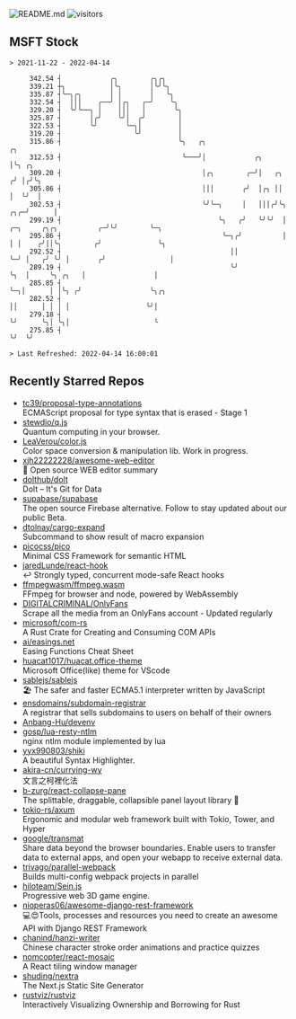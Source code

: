 ![README.md](https://github.com/Gerhut/Gerhut/workflows/README.md/badge.svg)
![visitors](https://visitors.vercel.app/Gerhut/Gerhut?token=8cf69d1f6813d272ef062726b6070c9be4ff72038cfe5a7ded7384a8da65d866)

## MSFT Stock

```
> 2021-11-22 - 2022-04-14

     342.54 ┤            ╭╮        ╭╮╭╮                                                                          
     339.21 ┼╮           │╰╮       │╰╯╰╮                                                                         
     335.87 ┤╰─╮╭╮       │ │       │   ╰╮                                                                        
     332.54 ┤  │││    ╭──╯ │╭╮   ╭─╯    ╰╮                                                                       
     329.20 ┤  ╰╯╰──╮ │    │││   │       ╰╮                                                                      
     325.87 ┤       │╭╯    ╰╯│  ╭╯        │                                                                      
     322.53 ┤       ╰╯       ╰─╮│         │                                                                      
     319.20 ┤                  ╰╯         │                                                                      
     315.86 ┤                             ╰╮   ╭╮                                                  ╭╮            
     312.53 ┤                              ╰───╯│            ╭╮                                    │╰╮ ╭╮        
     309.20 ┤                                   │╭╮        ╭─╯│   ╭╮                              ╭╯ │╭╯╰╮       
     305.86 ┤                                   │││       ╭╯  │╭╮ ││                              │  ╰╯  │       
     302.53 ┤                                   ╰╯╰─╮     │   │││╭╯╰╮                         ╭╮╭─╯      │       
     299.19 ┤                                       ╰╮   ╭╯   ╰╯╰╯  │ ╭─╮     ╭╮╭╮          ╭─╯╰╯        ╰─╮     
     295.86 ┤                                        ╰─╮╭╯          │ │ │    ╭╯││╰╮        ╭╯              ╰╮    
     292.52 ┤                                          ││           ╰─╯ │   ╭╯ ╰╯ │       ╭╯                │    
     289.19 ┤                                          ╰╯               ╰╮  │     ╰╮ ╭╮   │                 │    
     285.85 ┤                                                            ╰─╮│      │ │╰╮ ╭╯                 ╰╮╭╮ 
     282.52 ┤                                                              ││      │ │ │ │                   ╰╯│ 
     279.18 ┤                                                              ╰╯      ╰╮│ ╰╮│                     ╰ 
     275.85 ┤                                                                       ╰╯  ╰╯                       

> Last Refreshed: 2022-04-14 16:00:01
```

## Recently Starred Repos

- [tc39/proposal-type-annotations](https://github.com/tc39/proposal-type-annotations)  
  ECMAScript proposal for type syntax that is erased - Stage 1
- [stewdio/q.js](https://github.com/stewdio/q.js)  
  Quantum computing in your browser.
- [LeaVerou/color.js](https://github.com/LeaVerou/color.js)  
  Color space conversion & manipulation lib. Work in progress.
- [xjh22222228/awesome-web-editor](https://github.com/xjh22222228/awesome-web-editor)  
  🔨  Open source WEB editor summary
- [dolthub/dolt](https://github.com/dolthub/dolt)  
  Dolt – It's Git for Data
- [supabase/supabase](https://github.com/supabase/supabase)  
  The open source Firebase alternative. Follow to stay updated about our public Beta.
- [dtolnay/cargo-expand](https://github.com/dtolnay/cargo-expand)  
  Subcommand to show result of macro expansion
- [picocss/pico](https://github.com/picocss/pico)  
  Minimal CSS Framework for semantic HTML
- [jaredLunde/react-hook](https://github.com/jaredLunde/react-hook)  
  ↩ Strongly typed, concurrent mode-safe React hooks
- [ffmpegwasm/ffmpeg.wasm](https://github.com/ffmpegwasm/ffmpeg.wasm)  
  FFmpeg for browser and node, powered by WebAssembly
- [DIGITALCRIMINAL/OnlyFans](https://github.com/DIGITALCRIMINAL/OnlyFans)  
  Scrape all the media from an OnlyFans account - Updated regularly
- [microsoft/com-rs](https://github.com/microsoft/com-rs)  
  A Rust Crate for Creating and Consuming COM APIs
- [ai/easings.net](https://github.com/ai/easings.net)  
  Easing Functions Cheat Sheet
- [huacat1017/huacat.office-theme](https://github.com/huacat1017/huacat.office-theme)  
  Microsoft Office(like) theme for VScode
- [sablejs/sablejs](https://github.com/sablejs/sablejs)  
  🏖️ The safer and faster ECMA5.1 interpreter written by JavaScript
- [ensdomains/subdomain-registrar](https://github.com/ensdomains/subdomain-registrar)  
  A registrar that sells subdomains to users on behalf of their owners
- [Anbang-Hu/devenv](https://github.com/Anbang-Hu/devenv)  
- [gosp/lua-resty-ntlm](https://github.com/gosp/lua-resty-ntlm)  
  nginx ntlm module implemented by lua
- [yyx990803/shiki](https://github.com/yyx990803/shiki)  
  A beautiful Syntax Highlighter.
- [akira-cn/currying-wy](https://github.com/akira-cn/currying-wy)  
  文言之柯裡化法
- [b-zurg/react-collapse-pane](https://github.com/b-zurg/react-collapse-pane)  
  The splittable, draggable, collapsible panel layout library 🎉
- [tokio-rs/axum](https://github.com/tokio-rs/axum)  
  Ergonomic and modular web framework built with Tokio, Tower, and Hyper
- [google/transmat](https://github.com/google/transmat)  
  Share data beyond the browser boundaries. Enable users to transfer data to external apps, and open your webapp to receive external data.
- [trivago/parallel-webpack](https://github.com/trivago/parallel-webpack)  
  Builds multi-config webpack projects in parallel
- [hiloteam/Sein.js](https://github.com/hiloteam/Sein.js)  
  Progressive web 3D game engine.
- [nioperas06/awesome-django-rest-framework](https://github.com/nioperas06/awesome-django-rest-framework)  
   💻😍Tools, processes and resources you need to create an awesome API with Django REST Framework
- [chanind/hanzi-writer](https://github.com/chanind/hanzi-writer)  
  Chinese character stroke order animations and practice quizzes
- [nomcopter/react-mosaic](https://github.com/nomcopter/react-mosaic)  
  A React tiling window manager
- [shuding/nextra](https://github.com/shuding/nextra)  
  The Next.js Static Site Generator
- [rustviz/rustviz](https://github.com/rustviz/rustviz)  
  Interactively Visualizing Ownership and Borrowing for Rust
